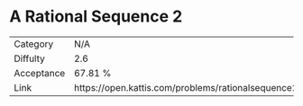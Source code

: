 # A Rational Sequence 2

<table>
    <tr>
        <td>Category</td>
        <td>N/A</td>
    </tr>
    <tr>
        <td>Diffulty</td>
        <td>2.6</td>
    </tr>
    <tr>
        <td>Acceptance</td>
        <td>67.81 %</td>
    </tr>
    <tr>
        <td>Link</td>
        <td>https://open.kattis.com/problems/rationalsequence2</td>
    </tr>
</table>